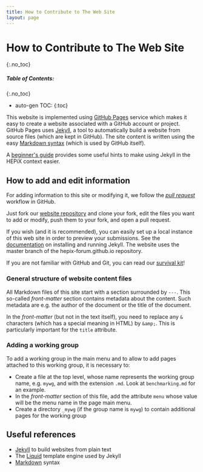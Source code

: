 ```yaml
---
title: How to Contribute to The Web Site
layout: page
---
```


# How to Contribute to The Web Site
{:.no_toc}

##### Table of Contents:
{:.no_toc}
* auto-gen TOC:
{:toc}


This website is implemented using [GitHub Pages](https://pages.github.com/) service which makes it easy to create a website associated with
a GitHub account or project. GitHub Pages uses [Jekyll](https://help.github.com/articles/using-jekyll-with-pages/), a tool to automatically build 
a website from source files (which are kept in GitHub).
The site content is written using the easy [Markdown syntax](http://daringfireball.net/projects/markdown/syntax) (which is used by GitHub itself).

A [beginner's guide](/about/jekyll-beginners.html) provides some useful hints to make using Jekyll in the HEPiX context easier.

## How to add and edit information

For adding information to this site or modifying it, we follow the *[pull request](https://help.github.com/articles/using-pull-requests/)* 
workflow in GitHub.

Just fork our [website repository](https://github.com/hepix-forum/hepix-forum.github.io) and clone your fork, edit the
files you want to add or modify, push them to your fork, and open a pull request.

If you wish (and it is recommended), you can easily set up a local instance of this web site in order to preview your submissions. 
See the [documentation](https://help.github.com/articles/using-jekyll-with-pages/) on installing and running Jekyll.
The website uses the master branch of the hepix-forum.github.io repository.

If you are not familiar with GitHub and Git, you can read our [survival kit](/about/github-beginners.html)!

### General structure of website content files

All Markdown files of this site start with a section surrounded by `---`. This
so-called *front-matter* section contains metadata about the content. Such metadata are
e.g. the author of the document or the title of the document.

In the *front-matter* (but not in the text itself), you need to replace any `&` characters (which has a special meaning in HTML) by `&amp;`.
This is particularly important for the `title` attribute.

### Adding a working group

To add a working group in the main menu and to allow to add pages attached to this working group, it is necessary to:

* Create a file at the top level, whose name represents the working group name, e.g. `mywg`, and with the extension `.md`. 
Look at `benchmarking.md` for an example.
* In the *front-matter*  section of this file, add the attribute `menu` whose value will be the menu name in the page main menu.
* Create a directory `_mywg` (if the group name is `mywg`) to contain additional pages for the working group

## Useful references

- [Jekyll](http://jekyllrb.com/) to build websites from plain text
- The [Liquid](https://github.com/Shopify/liquid/wiki) template engine used by Jekyll
- [Markdown](http://daringfireball.net/projects/markdown/syntax) syntax
